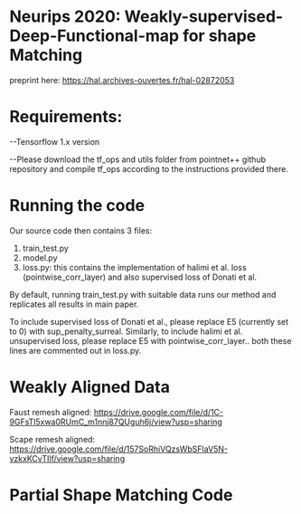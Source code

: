 # Neurips 2020: Weakly-supervised-Deep-Functional-map for shape Matching
 preprint here: https://hal.archives-ouvertes.fr/hal-02872053

# Requirements:
--Tensorflow 1.x version

--Please download the tf_ops and utils folder from pointnet++ github repository and compile tf_ops according to the instructions provided there.

# Running the code
Our source code then contains 3 files:
1) train_test.py
2) model.py
3) loss.py: this contains the implementation of halimi et al. loss (pointwise_corr_layer) and also supervised loss of Donati et al.

By default, running train_test.py with suitable data runs our method and replicates all results in main paper. 

To include supervised loss of Donati et al., please replace E5 (currently set to 0) with sup_penalty_surreal. 
Similarly, to include halimi et al. unsupervised loss, please replace E5 with pointwise_corr_layer.. 
both these lines are commented out in loss.py.

# Weakly Aligned Data
Faust remesh aligned: https://drive.google.com/file/d/1C-9GFsTl5xwa0RUmC_m1nnj87QUguh6j/view?usp=sharing

Scape remesh aligned: https://drive.google.com/file/d/157SoRhiVQzsWbSFlaV5N-vzkxKCvTIlf/view?usp=sharing

# Partial Shape Matching Code



